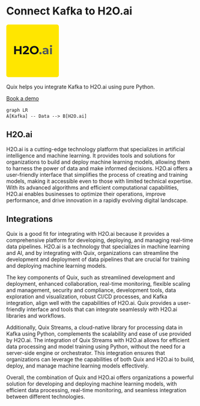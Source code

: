 # Connect Kafka to H2O.ai

![](./images/logo_1.jpg)

Quix helps you integrate Kafka to H2O.ai using pure Python.

<div>
<a class="md-button md-button--primary" href="https://share.hsforms.com/1iW0TmZzKQMChk0lxd_tGiw4yjw2?__hstc=175542013.2303933fbd746c0ac86d9ccbe9bc9100.1728383268831.1729603416735.1729620918855.31&__hssc=175542013.1.1729620918855&__hsfp=2132701734" target="_blank" style="margin-right:.5rem;">Book a demo</a>
<br/>
</div>

```mermaid
graph LR
A[Kafka] -- Data --> B[H2O.ai]
```

## H2O.ai

H2O.ai is a cutting-edge technology platform that specializes in artificial intelligence and machine learning. It provides tools and solutions for organizations to build and deploy machine learning models, allowing them to harness the power of data and make informed decisions. H2O.ai offers a user-friendly interface that simplifies the process of creating and training models, making it accessible even to those with limited technical expertise. With its advanced algorithms and efficient computational capabilities, H2O.ai enables businesses to optimize their operations, improve performance, and drive innovation in a rapidly evolving digital landscape.

## Integrations

Quix is a good fit for integrating with H2O.ai because it provides a comprehensive platform for developing, deploying, and managing real-time data pipelines. H2O.ai is a technology that specializes in machine learning and AI, and by integrating with Quix, organizations can streamline the development and deployment of data pipelines that are crucial for training and deploying machine learning models.

The key components of Quix, such as streamlined development and deployment, enhanced collaboration, real-time monitoring, flexible scaling and management, security and compliance, development tools, data exploration and visualization, robust CI/CD processes, and Kafka integration, align well with the capabilities of H2O.ai. Quix provides a user-friendly interface and tools that can integrate seamlessly with H2O.ai libraries and workflows.

Additionally, Quix Streams, a cloud-native library for processing data in Kafka using Python, complements the scalability and ease of use provided by H2O.ai. The integration of Quix Streams with H2O.ai allows for efficient data processing and model training using Python, without the need for a server-side engine or orchestrator. This integration ensures that organizations can leverage the capabilities of both Quix and H2O.ai to build, deploy, and manage machine learning models effectively.

Overall, the combination of Quix and H2O.ai offers organizations a powerful solution for developing and deploying machine learning models, with efficient data processing, real-time monitoring, and seamless integration between different technologies.

